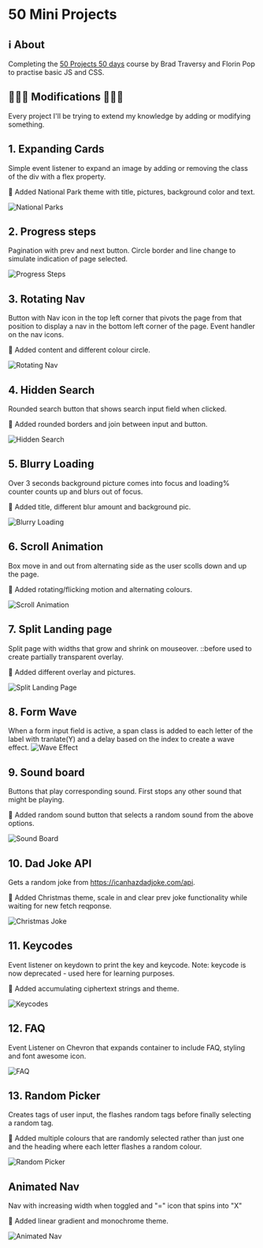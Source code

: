 # 50 Mini Projects

## ℹ About
Completing the [50 Projects 50 days](https://www.udemy.com/course/50-projects-50-days) course by Brad Traversy and Florin Pop to practise basic JS and CSS.

## 🌟🌟🌟 Modifications 🌟🌟🌟 
Every project I'll be trying to extend my knowledge by adding or modifying something. 

## 1. Expanding Cards
Simple event listener to expand an image by adding or removing the class of the div with a flex property.

🌟 Added National Park theme with title, pictures, background color and text.

![National Parks](./docs/expanding_cards.gif)

## 2. Progress steps
Pagination with prev and next button. Circle border and line change to simulate indication of page selected.

![Progress Steps](./docs/progress_steps.gif)

## 3. Rotating Nav
Button with Nav icon in the top left corner that pivots the page from that position to display a nav in the bottom left corner of the page. Event handler on the nav icons.

🌟 Added content and different colour circle.

![Rotating Nav](./docs/rotating_nav.gif)

## 4. Hidden Search
Rounded search button that shows search input field when clicked.

🌟 Added rounded borders and join between input and button.

![Hidden Search](./docs/hidden_search.gif)

## 5. Blurry Loading
Over 3 seconds background picture comes into focus and loading% counter counts up and blurs out of focus. 

🌟 Added title, different blur amount and background pic.

![Blurry Loading](./docs/blurry_loading.gif)

## 6. Scroll Animation
Box move in and out from alternating side as the user scolls down and up the page.

🌟 Added rotating/flicking motion and alternating colours.

![Scroll Animation](./docs/scroll_animation.gif)

## 7. Split Landing page
Split page with widths that grow and shrink on mouseover. ::before used to create partially transparent overlay.

🌟 Added different overlay and pictures.

![Split Landing Page](./docs/split_landing.gif)

## 8. Form Wave
When a form input field is active, a span class is added to each letter of the label with tranlate(Y) and a delay based on the index to create a wave effect.
![Wave Effect](./docs/form_wave.gif)

## 9. Sound board
Buttons that play corresponding sound. First stops any other sound that might be playing.

🌟 Added random sound button that selects a random sound from the above options.

![Sound Board](./docs/sound_board.png)

## 10. Dad Joke API
Gets a random joke from https://icanhazdadjoke.com/api.

🌟 Added Christmas theme, scale in and clear prev joke functionality while waiting for new fetch reqponse.

![Christmas Joke](./docs/joke.gif)

## 11. Keycodes
Event listener on keydown to print the key and keycode. Note: keycode is now deprecated - used here for learning purposes.

🌟 Added accumulating ciphertext strings and theme.

![Keycodes](./docs/keycodes.gif)

## 12. FAQ
Event Listener on Chevron that expands container to include FAQ, styling and font awesome icon.

![FAQ](./docs/faq.gif)

## 13. Random Picker

Creates tags of user input, the flashes random tags before finally selecting a random tag.

🌟 Added multiple colours that are randomly selected rather than just one and the heading where each letter flashes a random colour.

![Random Picker](./docs/random-picker.gif)

## Animated Nav

Nav with increasing width when toggled and "=" icon that spins into "X"

🌟 Added linear gradient and monochrome theme.

![Animated Nav](./docs/animated_nav.gif)

